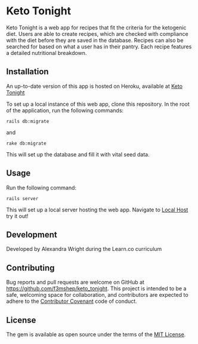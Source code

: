 # Keto Tonight

Keto Tonight is a web app for recipes that fit the criteria for the ketogenic diet. Users are able to create recipes, which are checked with compliance with the diet before they are saved in the database. Recipes can also be searched for based on what a user has in their pantry. Each recipe features a detailed nutritional breakdown. 

## Installation

An up-to-date version of this app is hosted on Heroku, available at [Keto Tonight](https://stark-harbor-64502.herokuapp.com)

To set up a local instance of this web app, clone this repository. In the root of the application, run the following commands:

```
rails db:migrate
```

and 

```
rake db:migrate
```

This will set up the database and fill it with vital seed data. 

## Usage

Run the following command:

```
rails server
```

This will set up a local server hosting the web app. Navigate to [Local Host](tcp://0.0.0.0:3000) try it out!

## Development

Developed by Alexandra Wright during the Learn.co curriculum

## Contributing

Bug reports and pull requests are welcome on GitHub at https://github.com/f3mshep/keto_tonight. This project is intended to be a safe, welcoming space for collaboration, and contributors are expected to adhere to the [Contributor Covenant](http://contributor-covenant.org) code of conduct.

## License

The gem is available as open source under the terms of the [MIT License](http://opensource.org/licenses/MIT).
